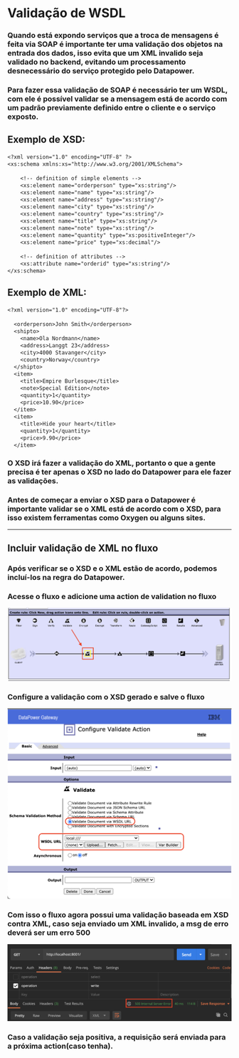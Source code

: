 # Validação de WSDL

### Quando está expondo serviços que a troca de mensagens é feita via SOAP é importante ter uma validação dos objetos na entrada dos dados, isso evita que um XML invalido seja validado no backend, evitando um processamento desnecessário do serviço protegido pelo Datapower.

### Para fazer essa validação de SOAP é necessário ter um WSDL, com ele é possível validar se a mensagem está de acordo com um padrão previamente definido entre o cliente e o serviço exposto.


## Exemplo de XSD: 
```
<?xml version="1.0" encoding="UTF-8" ?>
<xs:schema xmlns:xs="http://www.w3.org/2001/XMLSchema">

    <!-- definition of simple elements -->
    <xs:element name="orderperson" type="xs:string"/>
    <xs:element name="name" type="xs:string"/>
    <xs:element name="address" type="xs:string"/>
    <xs:element name="city" type="xs:string"/>
    <xs:element name="country" type="xs:string"/>
    <xs:element name="title" type="xs:string"/>
    <xs:element name="note" type="xs:string"/>
    <xs:element name="quantity" type="xs:positiveInteger"/>
    <xs:element name="price" type="xs:decimal"/>

    <!-- definition of attributes -->
    <xs:attribute name="orderid" type="xs:string"/>
</xs:schema>
```
## Exemplo de XML: 
```
<?xml version="1.0" encoding="UTF-8"?>

  <orderperson>John Smith</orderperson>
  <shipto>
    <name>Ola Nordmann</name>
    <address>Langgt 23</address>
    <city>4000 Stavanger</city>
    <country>Norway</country>
  </shipto>
  <item>
    <title>Empire Burlesque</title>
    <note>Special Edition</note>
    <quantity>1</quantity>
    <price>10.90</price>
  </item>
  <item>
    <title>Hide your heart</title>
    <quantity>1</quantity>
    <price>9.90</price>
  </item>
```
### O XSD irá fazer a validação do XML, portanto o que a gente precisa é ter apenas o XSD no lado do Datapower para ele fazer as validações.

### Antes de começar a enviar o XSD para o Datapower é importante validar se o XML está de acordo com o XSD, para isso existem ferramentas como Oxygen ou alguns sites.
---
## Incluir validação de XML no fluxo
### Após verificar se o XSD e o XML estão de acordo, podemos incluí-los na regra do Datapower.

### Acesse o fluxo e adicione uma action de validation no fluxo
![image](images/print1.png) 

### Configure a validação com o XSD gerado e salve o fluxo
![image](images/print2.png) 

### Com isso o fluxo agora possui uma validação baseada em XSD contra XML, caso seja enviado um XML invalido, a msg de erro deverá ser um erro 500
![image](images/print3.png) 

### Caso a validação seja positiva, a requisição será enviada para a próxima action(caso tenha).
